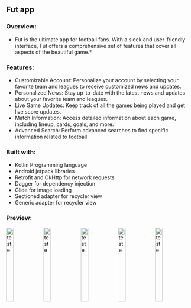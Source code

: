## Fut app

### Overview:
* Fut is the ultimate app for football fans. With a sleek and user-friendly interface, Fut offers a comprehensive set of features that cover all aspects of the beautiful game.*

### Features:
- Customizable Account: Personalize your account by selecting your favorite team and leagues to receive customized news and updates.
- Personalized News: Stay up-to-date with the latest news and updates about your favorite team and leagues.
- Live Game Updates: Keep track of all the games being played and get live score updates.
- Match Information: Access detailed information about each game, including lineup, cards, goals, and more.
- Advanced Search: Perform advanced searches to find specific information related to football.

### Built with:
- Kotlin Programming language
- Android jetpack libraries
- Retrofit and OkHttp for network requests
- Dagger for dependency injection
- Glide for image loading
- Sectioned adapter for recycler view
- Generic adapter for recycler view

### Preview:
<div style="display:flex;">
<img src="https://user-images.githubusercontent.com/96268732/233088307-3b978441-04cc-465a-bdfd-c97cfe2b0d40.png" alt="teste" height="200"
height="600" style="float:left;width:20%;"/>
<img src="https://user-images.githubusercontent.com/96268732/233088330-20d64895-ce00-4617-b763-9ff03e8e29e2.png" alt="teste" height="200" height="600" style="float:left;width:20%;"/>
<img src="https://user-images.githubusercontent.com/96268732/233088340-26af41cd-ba89-47b6-8d8f-0be1e427cd60.png" alt="teste" height="200" height="600" style="float:left;width:20%;"/>
<img src="https://user-images.githubusercontent.com/96268732/233088343-1f7b0a16-0ede-4af0-aa3f-1495e7016bad.png" alt="teste" height="200" height="600" style="float:left;width:20%;"/>
<img src="https://user-images.githubusercontent.com/96268732/233088351-a9dd3dae-8db2-4a3f-ae98-07a8e747aaaf.png" alt="teste" height="200" height="600" style="float:left;width:20%;"/>
</div>
